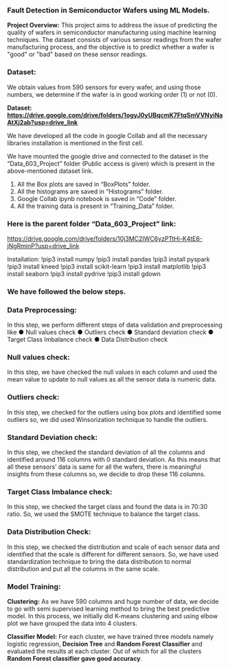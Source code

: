 ### Fault Detection in Semiconductor Wafers using ML Models.
 
**Project Overview:**
This project aims to address the issue of predicting the quality of wafers in semiconductor manufacturing using machine learning techniques. The dataset consists of various sensor readings from the wafer manufacturing process, and the objective is to predict whether a wafer is "good" or "bad" based on these sensor readings.
 
### Dataset:
We obtain values from 590 sensors for every wafer, and using those numbers, we determine if the wafer is in good working order (1) or not (0).

**Dataset: https://drive.google.com/drive/folders/1ogyJ0yUBqcmK7FtqSmVVNyiNaAtXj2ab?usp=drive_link**
 
We have developed all the code in google Collab and all the necessary libraries installation is mentioned in the first cell.

We have mounted the google drive and connected to the dataset in the “Data_603_Project” folder (Public access is given) which is present in the above-mentioned dataset link.
1. All the Box plots are saved in “BoxPlots” folder.
2. All the histograms are saved in “Histograms” folder.
3. Google Collab ipynb notebook is saved in “Code” folder.
4. All the training data is present in “Training_Data” folder. 

### Here is the parent folder “Data_603_Project” link: 
https://drive.google.com/drive/folders/10j3MC2IWC6yzPTtHi-K4tE6-jNgRminP?usp=drive_link

Installation:
!pip3 install numpy 
!pip3 install pandas 
!pip3 install pyspark
!pip3 install kneed 
!pip3 install scikit-learn
!pip3 install matplotlib
!pip3 install seaborn
!pip3 install pydrive 
!pip3 install gdown
 
### We have followed the below steps.

### Data Preprocessing:
In this step, we perform different steps of data validation and preprocessing like
●	Null values check
●	Outliers check
●	Standard deviation check
●	Target Class Imbalance check
●	Data Distribution check
 
### Null values check: 

In this step, we have checked the null values in each column and used the mean value to update to null values as all the sensor data is numeric data.

### Outliers check:

In this step, we checked for the outliers using box plots and identified some outliers so, we did used Winsorization technique to handle the outliers.

### Standard Deviation check:

In this step, we checked the standard deviation of all the columns and identified around 116 columns with 0 standard deviation. As this means that all these sensors’ data is same for all the wafers, there is meaningful insights from these columns so, we decide to drop these 116 columns.

 ### Target Class Imbalance check:

In this step, we checked the target class and found the data is in 70:30 ratio. So, we used the SMOTE technique to balance the target class.

### Data Distribution Check: 

In this step, we checked the distribution and scale of each sensor data and identified that the scale is different for different sensors. So, we have used standardization technique to bring the data distribution to normal distribution and put all the columns in the same scale.

### Model Training:
**Clustering:**
As we have 590 columns and huge number of data, we decide to go with semi supervised learning method to bring the best predictive model. In this process, we initially did K-means clustering and using elbow plot we have grouped the data into 4 clusters.

**Classifier Model:** 
For each cluster, we have trained three models namely logistic regression, **Decision Tree** and **Random Forest Classifier** and evaluated the results at each cluster. Out of which for all the clusters **Random Forest classifier gave good accuracy**.


